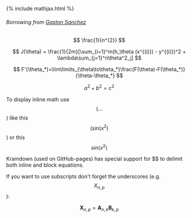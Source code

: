 {% include mathjax.html %}
###### Borrowing from [Gaston Sanchez](http://www.gastonsanchez.com/visually-enforced/opinion/2014/02/16/Mathjax-with-jekyll/)

$$ \frac{1}{n^{2}} $$

$$ J(\theta) = \frac{1}{2m}[\sum_{i=1}^m(h_\theta (x^{(i)}) - y^{(i)})^2 + \lambda\sum_{j=1}^n\theta^2_j] $$

$$ F'(\theta_*)=\lim\limits_{\theta\to\theta_*}\frac{F(\theta)-F(\theta_*)}{\theta-\theta_*} $$

$$a^2 + b^2 = c^2$$

To display inline math use $$( ... $$) like this $$( sin(x^2) $$) or this $$ sin(x^2) $$

Kramdown (used on GitHub-pages) has special support for $$ to delimit both inline and block equations.

If you want to use subscripts don't forget the underscores (e.g. $${X}_{n,p}$$):

$$ \mathbf{X}_{n,p} = \mathbf{A}_{n,k} \mathbf{B}_{k,p} $$
